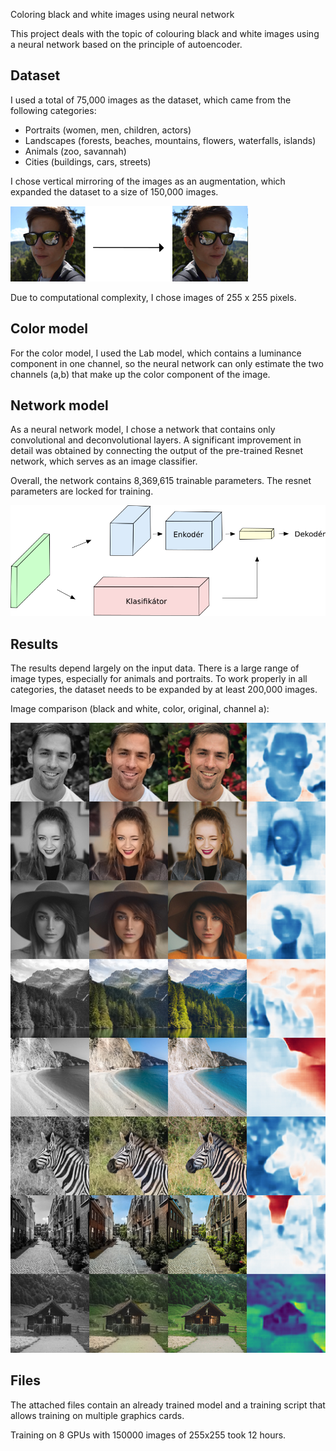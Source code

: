  Coloring black and white images using neural network

This project deals with the topic of colouring black and white images using a neural network based on the principle of autoencoder. 

## Dataset
I used a total of 75,000 images as the dataset, which came from the following categories:
- Portraits (women, men, children, actors)
- Landscapes (forests, beaches, mountains, flowers, waterfalls, islands)
- Animals (zoo, savannah)
- Cities (buildings, cars, streets)

I chose vertical mirroring of the images as an augmentation, which expanded the dataset to a size of 150,000 images.

![Mirror Augmentation](README_data/augmentation.png?raw=true "Mirror Augmentation")

Due to computational complexity, I chose images of 255 x 255 pixels. 

## Color model
For the color model, I used the Lab model, which contains a luminance component in one channel, so the neural network can only estimate the two channels (a,b) that make up the color component of the image.

## Network model
As a neural network model, I chose a network that contains only convolutional and deconvolutional layers. A significant improvement in detail was obtained by connecting the output of the pre-trained Resnet network, which serves as an image classifier.

Overall, the network contains 8,369,615 trainable parameters. The resnet parameters are locked for training.

![Model](README_data/resnet%20%2B%20autoenkoder.png?raw=true "Network structure")

## Results

The results depend largely on the input data. There is a large range of image types, especially for animals and portraits. To work properly in all categories, the dataset needs to be expanded by at least 200,000 images.

Image comparison (black and white, color, original, channel a):

![Model](README_data/finalni_correct_porovnani.jpg "Network structure")

## Files

The attached files contain an already trained model and a training script that allows training on multiple graphics cards.

Training on 8 GPUs with 150000 images of 255x255 took 12 hours.
